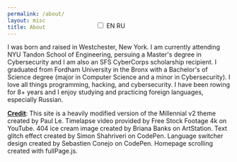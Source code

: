 ```yaml
---
permalink: /about/
layout: misc
title: About
---
```


<style>
@media screen and (min-width: 1400px) {
	.language-switcher {	
		float: right;
		margin-right: -200px; 
		margin-top: -50px;
	}
}

@media screen and (max-width: 1000px) {
	.language-switcher {	
		position: absolute;
		margin-left: 200px;
		transform: translateY(-50px);
	}
}
</style>

<label class="language-switcher">
	<input id="checkbox" type="checkbox" onclick="var x = document.getElementById(&quot;checkbox&quot;).checked;if(x == true){var w = document.getElementsByTagName(&quot;h1&quot;)[0];w.textContent=&quot;Обо Мне&quot;;var y = document.getElementsByTagName(&quot;p&quot;)[1];y.textContent=&quot;Я родился и вырос в Вестчестере, Нью-Йорк. Я получил степень магистра кибербезопасности в инженерной школе Тандон при Нью-Йоркском университете, где я был получателем стипендии SFS CyberCorp. Я окончил Фордхэмский университет в Бронксе со степенью бакалавра наук в области компьютерных наук со специализацией в области кибербезопасности. Я занимаюсь академической греблей более 8 лет и мне нравится изучать и практиковать иностранные языки, особенно русский.&quot;;var z = document.getElementsByTagName(&quot;p&quot;)[2];z.innerHTML=&quot;<b><ins>Титрах</b></ins>: Этот сайт представляет собой сильно модифицированную версию темы Millennial v2, созданную Полом Ле. Видео с интервальной съемкой предоставлено Free Stock Footage 4k на YouTube. 404 изображение мороженого, созданное Briana Banks на ArtStation. Эффект текстового глюка, созданный Саймоном Шахривери на CodePen. Дизайн переключателя языка, созданный Себастьеном Конехо на CodePen. Прокрутка домашней страницы, созданная с помощью fullPage.js.&quot;;}else{var c = document.getElementsByTagName(&quot;h1&quot;)[0];c.textContent=&quot;About&quot;;var a = document.getElementsByTagName(&quot;p&quot;)[1];a.textContent=&quot;I was born and raised in Westchester, New York. I am currently attending NYU Tandon School of Engineering, persuing a Master&apos;s degree in Cybersecurity and I am also an SFS CyberCorps scholarship recipient. I graduated from Fordham University in the Bronx with a Bachelor&apos;s of Science degree (major in Computer Science and a minor in Cybersecurity). I love all things programming, hacking, and cybersecurity. I have been rowing for 8+ years and I enjoy studying and practicing foreign languages, especially Russian.&quot;;var b = document.getElementsByTagName(&quot;p&quot;)[2];b.innerHTML=&quot;<b><ins>Credit</b></ins>: This site is a heavily modified version of the Millennial v2 theme created by Paul Le. Timelapse video provided by Free Stock Footage 4k on YouTube. 404 ice cream image created by Briana Banks on ArtStation. Text glitch effect created by Simon Shahriveri on CodePen. Language switcher design created by Sebastien Conejo on CodePen. Homepage scrolling created with fullPage.js.&quot;;}">
	<span class="slider round"></span>
	<span class="select-en">EN</span>
	<span class="select-ru">RU</span>
</label>

I was born and raised in Westchester, New York. I am currently attending NYU Tandon School of Engineering, persuing a Master's degree in Cybersecurity and I am also an SFS CyberCorps scholarship recipient. I graduated from Fordham University in the Bronx with a Bachelor's of Science degree (major in Computer Science and a minor in Cybersecurity). I love all things programming, hacking, and cybersecurity. I have been rowing for 8+ years and I enjoy studying and practicing foreign languages, especially Russian. 

**<ins>Credit</ins>**: This site is a heavily modified version of the Millennial v2 theme created by Paul Le. Timelapse video provided by Free Stock Footage 4k on YouTube. 404 ice cream image created by Briana Banks on ArtStation. Text glitch effect created by Simon Shahriveri on CodePen. Language switcher design created by Sebastien Conejo on CodePen. Homepage scrolling created with fullPage.js.
